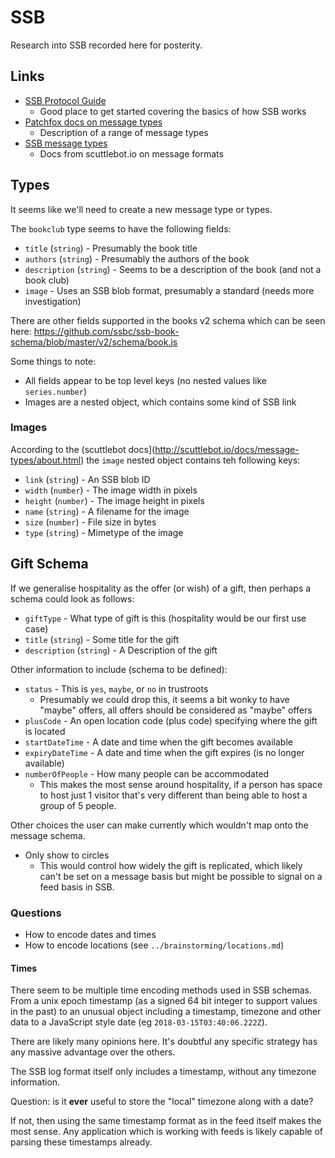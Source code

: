 # SSB

Research into SSB recorded here for posterity.

## Links

- [SSB Protocol Guide](https://ssbc.github.io/scuttlebutt-protocol-guide/)
  - Good place to get started covering the basics of how SSB works
- [Patchfox docs on message types](https://patchfox.org/#/message_types/)
  - Description of a range of message types
- [SSB message types](http://scuttlebot.io/docs/message-types/post.html)
  - Docs from scuttlebot.io on message formats

## Types

It seems like we'll need to create a new message type or types.

The `bookclub` type seems to have the following fields:

- `title` (`string`) - Presumably the book title
- `authors` (`string`) - Presumably the authors of the book
- `description` (`string`) - Seems to be a description of the book (and not a book club)
- `image` - Uses an SSB blob format, presumably a standard (needs more investigation)

There are other fields supported in the books v2 schema which can be seen here: https://github.com/ssbc/ssb-book-schema/blob/master/v2/schema/book.js

Some things to note:

- All fields appear to be top level keys (no nested values like `series.number`)
- Images are a nested object, which contains some kind of SSB link

### Images

According to the (scuttlebot docs](http://scuttlebot.io/docs/message-types/about.html) the `image` nested object contains teh following keys:

- `link` (`string`) - An SSB blob ID
- `width` (`number`) - The image width in pixels
- `height` (`number`) - The image height in pixels
- `name` (`string`) - A filename for the image
- `size` (`number`) - File size in bytes
- `type` (`string`) - Mimetype of the image

## Gift Schema

If we generalise hospitality as the offer (or wish) of a gift, then perhaps a schema could look as follows:

- `giftType` - What type of gift is this (hospitality would be our first use case)
- `title` (`string`) - Some title for the gift
- `description` (`string`) - A Description of the gift

Other information to include (schema to be defined):

- `status` - This is `yes`, `maybe`, or `no` in trustroots
  - Presumably we could drop this, it seems a bit wonky to have "maybe" offers, all offers should be considered as "maybe" offers
- `plusCode` - An open location code (plus code) specifying where the gift is located
- `startDateTime` - A date and time when the gift becomes available
- `expiryDateTime` - A date and time when the gift expires (is no longer available)
- `numberOfPeople` - How many people can be accommodated
  - This makes the most sense around hospitality, if a person has space to host just 1 visitor that's very different than being able to host a group of 5 people.

Other choices the user can make currently which wouldn't map onto the message schema.

- Only show to circles
  - This would control how widely the gift is replicated, which likely can't be set on a message basis but might be possible to signal on a feed basis in SSB.

### Questions

- How to encode dates and times
- How to encode locations (see `../brainstorming/locations.md`)

#### Times

There seem to be multiple time encoding methods used in SSB schemas. From a unix epoch timestamp (as a signed 64 bit integer to support values in the past) to an unusual object including a timestamp, timezone and other data to a JavaScript style date (eg `2018-03-15T03:40:06.222Z`).

There are likely many opinions here. It's doubtful any specific strategy has any massive advantage over the others.

The SSB log format itself only includes a timestamp, without any timezone information.

Question: is it **ever** useful to store the "local" timezone along with a date?

If not, then using the same timestamp format as in the feed itself makes the most sense. Any application which is working with feeds is likely capable of parsing these timestamps already.

